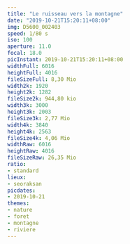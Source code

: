 ```yaml
---
title: "Le ruisseau vers la montagne"
date: "2019-10-21T15:20:11+08:00"
img: D5600_002403
speed: 1/80 s
iso: 100
aperture: 11.0
focal: 18.0
picInstant: 2019-10-21T15:20:11+08:00
widthFull: 6016
heightFull: 4016
fileSizeFull: 8,30 Mio
width2k: 1920
height2k: 1282
fileSize2k: 944,80 kio
width3k: 3000
height3k: 2003
fileSize3k: 2,77 Mio
width4k: 3840
height4k: 2563
fileSize4k: 4,06 Mio
widthRaw: 6016
heightRaw: 4016
fileSizeRaw: 26,35 Mio
ratio:
- standard
lieux:
- seoraksan
picdates:
- 2019-10-21
themes:
- nature
- foret
- montagne
- riviere
---
```


